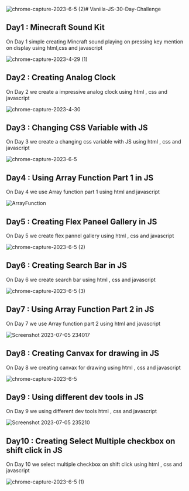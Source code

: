 ![chrome-capture-2023-6-5 (2)](https://github.com/Gagandeep101/Vaniila-JS-30-Day-Challenge/assets/112372818/aa40eafc-72d3-412f-b838-d704835a87af)# Vaniila-JS-30-Day-Challenge
## Day1 : Minecraft Sound Kit
On Day 1 simple creating Mincraft sound playing on pressing key mention on display using html,css and javascript

![chrome-capture-2023-4-29 (1)](https://github.com/Gagandeep101/Vaniila-JS-30-Day-Challenge/assets/112372818/c140713d-50ff-4aa0-88d5-e1074275e0ed)


## Day2 : Creating Analog Clock
On Day 2 we create a impressive analog clock using html , css and javascript

![chrome-capture-2023-4-30](https://github.com/Gagandeep101/Vaniila-JS-30-Day-Challenge/assets/112372818/2e75c87b-641e-4025-b465-b3de73c455a0)

## Day3 : Changing CSS Variable with JS
On Day 3 we create a changing css variable with JS using html , css and javascript

![chrome-capture-2023-6-5](https://github.com/Gagandeep101/Vaniila-JS-30-Day-Challenge/assets/112372818/8bfd1358-1091-45c4-a66f-d2394249d7c6)

## Day4 : Using Array Function Part 1 in JS
On Day 4 we use Array function part 1 using html and javascript

![ArrayFunction](https://github.com/Gagandeep101/Vaniila-JS-30-Day-Challenge/assets/112372818/8e74f91c-594f-4172-ae7b-7d023dfe5029)

## Day5 : Creating Flex Paneel Gallery in JS
On Day 5 we create flex pannel gallery using html , css and javascript

![chrome-capture-2023-6-5 (2)](https://github.com/Gagandeep101/Vaniila-JS-30-Day-Challenge/assets/112372818/4bd68986-2a7f-4c7d-ba7a-d4d5915ad1f1)

## Day6 : Creating Search Bar in JS
On Day 6 we create search bar using html , css and javascript

![chrome-capture-2023-6-5 (3)](https://github.com/Gagandeep101/Vaniila-JS-30-Day-Challenge/assets/112372818/1b9e69b6-9560-42a4-a2d5-048be1c5c733)

## Day7 : Using Array Function Part 2 in JS
On Day 7 we use Array function part 2 using html and javascript

![Screenshot 2023-07-05 234017](https://github.com/Gagandeep101/Vaniila-JS-30-Day-Challenge/assets/112372818/6fbfdea6-2924-4ddc-8deb-eaedf8915af8)

## Day8 : Creating Canvax for drawing in JS
On Day 8 we creating canvax for drawing using html , css and javascript

![chrome-capture-2023-6-5](https://github.com/Gagandeep101/Vaniila-JS-30-Day-Challenge/assets/112372818/0b55ac3c-b418-420b-8459-0f8cbc4c132c)

## Day9 : Using different dev tools in JS
On Day 9 we using different dev tools html , css and javascript

![Screenshot 2023-07-05 235210](https://github.com/Gagandeep101/Vaniila-JS-30-Day-Challenge/assets/112372818/0bab2cb1-c305-4653-9133-860a2ec9c4df)

## Day10 : Creating Select Multiple checkbox on shift click in JS
On Day 10 we select multiple checkbox on shift click using html , css and javascript

![chrome-capture-2023-6-5 (1)](https://github.com/Gagandeep101/Vaniila-JS-30-Day-Challenge/assets/112372818/db29df9b-6ca6-44a1-a715-a882cd5c439b)
